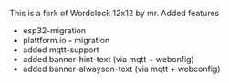 This is a fork of Wordclock 12x12 by mr.
Added features
- esp32-migration
- plattform.io - migration
- added mqtt-support
- added banner-hint-text (via mqtt + webonfig)
- added banner-alwayson-text (via mqtt + webconfig)

